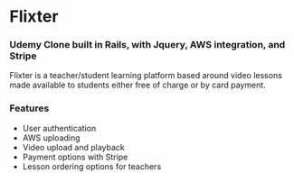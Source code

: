 # Flixter

### Udemy Clone built in Rails, with Jquery, AWS integration, and Stripe

Flixter is a teacher/student learning platform based around video lessons made available to students either free of charge or by card payment.

### Features
- User authentication
- AWS uploading
- Video upload and playback
- Payment options with Stripe
- Lesson ordering options for teachers
